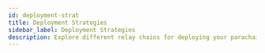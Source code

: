```yaml
---
id: deployment-strat
title: Deployment Strategies
sidebar_label: Deployment Strategies
description: Explore different relay chains for deploying your parachains
---
```

